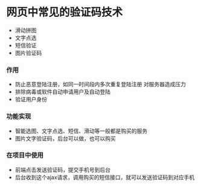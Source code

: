 # 网页中常见的验证码技术
- 滑动拼图
- 文字点选
- 短信验证
- 图片验证码

### 作用
- 防止恶意登陆注册，如同一时间段内多次重复登陆注册 对服务器造成压力
- 排除病毒或软件自动申请用户及自动登陆
- 验证用户身份

### 功能实现
- 智能选图、文字点选、短信、滑动等一般都是购买的服务
- 图片文字验证码，后台可以做，也可以购买

### 在项目中使用
- 前端点击发送验证码，提交手机号到后台
- 后台收到这个ajax请求，调用购买的短信接口，就可以发送验证码到对应手机

